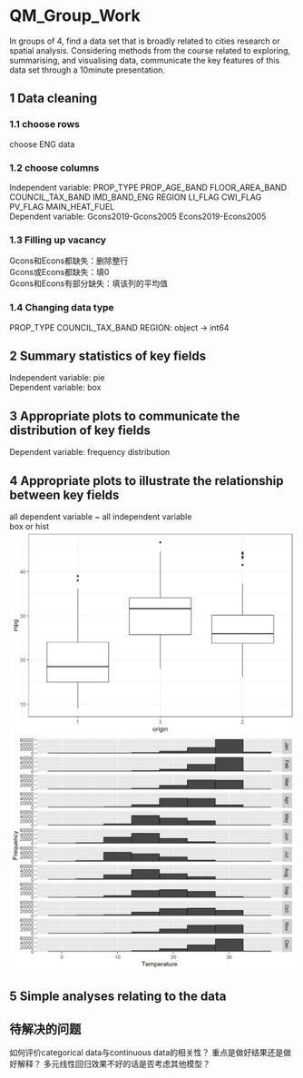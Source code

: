 # QM_Group_Work
In groups of 4, find a data set that is broadly related to cities research or spatial analysis. Considering methods from the course related to exploring, summarising, and visualising data, communicate the key features of this data set through a 10minute presentation.
## 1 Data cleaning
### 1.1 choose rows
choose ENG data
### 1.2 choose columns
Independent variable: PROP_TYPE	PROP_AGE_BAND	FLOOR_AREA_BAND	COUNCIL_TAX_BAND	IMD_BAND_ENG REGION	LI_FLAG CWI_FLAG PV_FLAG MAIN_HEAT_FUEL  
Dependent variable: Gcons2019-Gcons2005 Econs2019-Econs2005
### 1.3 Filling up vacancy
Gcons和Econs都缺失：删除整行  
Gcons或Econs都缺失：填0  
Gcons和Econs有部分缺失：填该列的平均值
### 1.4 Changing data type
PROP_TYPE COUNCIL_TAX_BAND REGION: object -> int64
## 2 Summary statistics of key fields
Independent variable: pie  
Dependent variable: box
## 3 Appropriate plots to communicate the distribution of key fields
Dependent variable: frequency distribution
## 4 Appropriate plots to illustrate the relationship between key fields
all dependent variable ~ all independent variable  
box or hist
![box](https://github.com/gordenleee/QM_Group_Work/blob/main/reference/1.png)
![hist](https://github.com/gordenleee/QM_Group_Work/blob/main/reference/2.png)
## 5 Simple analyses relating to the data
## 待解决的问题
如何评价categorical data与continuous data的相关性？
重点是做好结果还是做好解释？
多元线性回归效果不好的话是否考虑其他模型？
